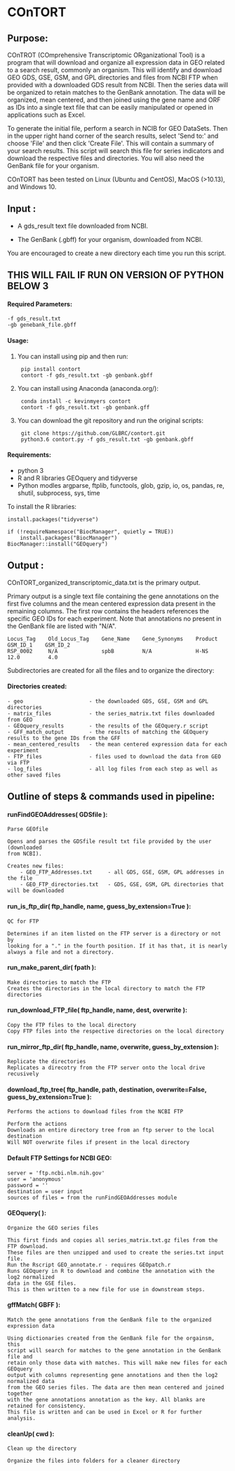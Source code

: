 
# **COnTORT** 

## Purpose:

COnTROT (COmprehensive Transcriptomic ORganizational Tool) is a program that
will download and organize all expression data in GEO related to a search result,
commonly an organism. This will identify and download GEO GDS, GSE, GSM, and GPL
directories and files from NCBI FTP when provided with a downloaded GDS result
from NCBI. Then the series data will be organized to retain matches to the GenBank
annotation. The data will be organized, mean centered, and then
joined using the gene name and ORF as IDs into a single text file that can be
easily manipulated or opened in applications such as Excel.

To generate the initial file, perform a search in NCIB for GEO DataSets. Then in the
upper right hand corner of the search results, select 'Send to:' and choose
'File' and then click 'Create File'. This will contain a summary of your search
results. This script will search this file for series indicators and download
the respective files and directories. You will also need the GenBank file for your organism.

COnTORT has been tested on Linux (Ubuntu and CentOS), MacOS (>10.13), and Windows 10.

## Input : 

 - A gds_result text file downloaded from NCBI.

 - The GenBank (.gbff) for your organism, downloaded from NCBI.
             
You are encouraged to create a new directory each time you run this script.
## **THIS WILL FAIL IF RUN ON VERSION OF PYTHON BELOW 3**

#### Required Parameters:
	
	-f gds_result.txt
	-gb genebank_file.gbff

#### Usage:

1. You can install using pip and then run:

        pip install contort
        contort -f gds_result.txt -gb genbank.gbff

2. You can install using Anaconda (anaconda.org/):
       
        conda install -c kevinmyers contort
        contort -f gds_result.txt -gb genbank.gff

3. You can download the git repository and run the original scripts:

        git clone https://github.com/GLBRC/contort.git
        python3.6 contort.py -f gds_result.txt -gb genbank.gbff

#### Requirements:

 - python 3
 - R and R libraries GEOquery and tidyverse
 - Python modles argparse, ftplib, functools, glob, gzip, io, os, pandas, re, shutil, subprocess, sys, time

To install the R libraries:

    install.packages("tidyverse")

    if (!requireNamespace("BiocManager", quietly = TRUE))
        install.packages("BiocManager")
    BiocManager::install("GEOquery")

## Output : 

COnTORT_organized_transcriptomic_data.txt is the primary output.

Primary output is a single text file containing the gene annotations on the first five columns
    and the mean centered expression data present in the remaining columns. The first row
    contains the headers references the specific GEO IDs for each experiment. 
    Note that annotations no present in the GenBank file are listed with "N/A".
    
    Locus_Tag    Old_Locus_Tag    Gene_Name    Gene_Synonyms    Product    GSM_ID_1    GSM_ID_2
    RSP_0002     N/A              spbB         N/A              H-NS       12.0         4.0
    
Subdirectories are created for all the files and to organize the directory:
        
#### Directories created:
	- geo                     - the downloaded GDS, GSE, GSM and GPL directories
	- matrix_files            - the series_matrix.txt files downloaded from GEO
	- GEOquery_results        - the results of the GEOquery.r script
	- GFF_match_output        - the results of matching the GEOquery results to the gene IDs from the GFF
	- mean_centered_results   - the mean centered expression data for each experiment
	- FTP_files               - files used to download the data from GEO via FTP
	- log_files               - all log files from each step as well as other saved files

## Outline of steps & commands used in pipeline:

#### runFindGEOAddresses( GDSfile ):

	Parse GEOfile
    
    Opens and parses the GDSfile result txt file provided by the user (downloaded
    from NCBI).
    
    Creates new files:
        - GEO_FTP_Addresses.txt     - all GDS, GSE, GSM, GPL addresses in the file
        - GEO_FTP_directories.txt   - GDS, GSE, GSM, GPL directories that will be downloaded


#### run_is_ftp_dir( ftp_handle, name, guess_by_extension=True ):

    QC for FTP
    
    Determines if an item listed on the FTP server is a directory or not by 
    looking for a "." in the fourth position. If it has that, it is nearly 
    always a file and not a directory.

#### run_make_parent_dir( fpath ):

    Make directories to match the FTP
    Creates the directories in the local directory to match the FTP directories

#### run_download_FTP_file( ftp_handle, name, dest, overwrite ):

    Copy the FTP files to the local directory
    Copy FTP files into the respective directories on the local directory

#### run_mirror_ftp_dir( ftp_handle, name, overwrite, guess_by_extension ):

    Replicate the directories
    Replicates a direcotry from the FTP server onto the local drive recusively

#### download_ftp_tree( ftp_handle, path, destination, overwrite=False, guess_by_extension=True ):

    Performs the actions to download files from the NCBI FTP
    
    Perform the actions
    Downloads an entire directory tree from an ftp server to the local destination
    Will NOT overwrite files if present in the local directory

#### Default FTP Settings for NCBI GEO:

	server = 'ftp.ncbi.nlm.nih.gov'
	user = 'anonymous'
	password = ''
	destination = user input
	sources of files = from the runFindGEOAddresses module

#### GEOquery( ):

	Organize the GEO series files
    
    This first finds and copies all series_matrix.txt.gz files from the FTP download.
    These files are then unzipped and used to create the series.txt input file.
    Run the Rscript GEO_annotate.r - requires GEOpatch.r
    Runs GEOquery in R to download and combine the annotation with the log2 normalized
    data in the GSE files.
    This is then written to a new file for use in downstream steps.

#### gffMatch( GBFF ):

    Match the gene annotations from the GenBank file to the organized expression data
    
    Using dictionaries created from the GenBank file for the orgainsm, this
    script will search for matches to the gene annotation in the GenBank file and
    retain only those data with matches. This will make new files for each GEOquery
    output with columns representing gene annotations and then the log2 normalized data
    from the GEO series files. The data are then mean centered and joined together
    with the gene annotations annotation as the key. All blanks are retained for consistency.
    This file is written and can be used in Excel or R for further analysis.

#### cleanUp( cwd ):

    Clean up the directory
    
    Organize the files into folders for a cleaner directory
